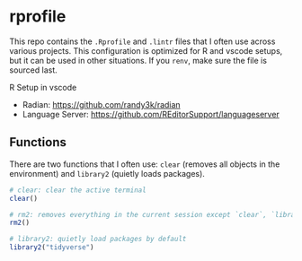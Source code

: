 # rprofile

This repo contains the `.Rprofile` and `.lintr` files that I often use across various projects. This configuration is optimized for R and vscode setups, but it can be used in other situations. If you `renv`, make sure the file is sourced last.

R Setup in vscode

- Radian: https://github.com/randy3k/radian
- Language Server: https://github.com/REditorSupport/languageserver

## Functions

There are two functions that I often use: `clear` (removes all objects in the environment) and `library2` (quietly loads packages).

```r
# clear: clear the active terminal
clear()

# rm2: removes everything in the current session except `clear`, `library2`, and `rm2`
rm2()

# library2: quietly load packages by default
library2("tidyverse")

```

